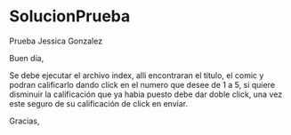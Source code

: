 # SolucionPrueba
Prueba Jessica Gonzalez

Buen día,

Se debe ejecutar el archivo index, alli encontraran el titulo, 
el comic y podran calificarlo dando click en el numero que desee de 1 a 5,
si quiere disminuir la calificación que ya habia puesto debe dar doble click,
una vez este seguro de su calificación de click en enviar.


Gracias,
